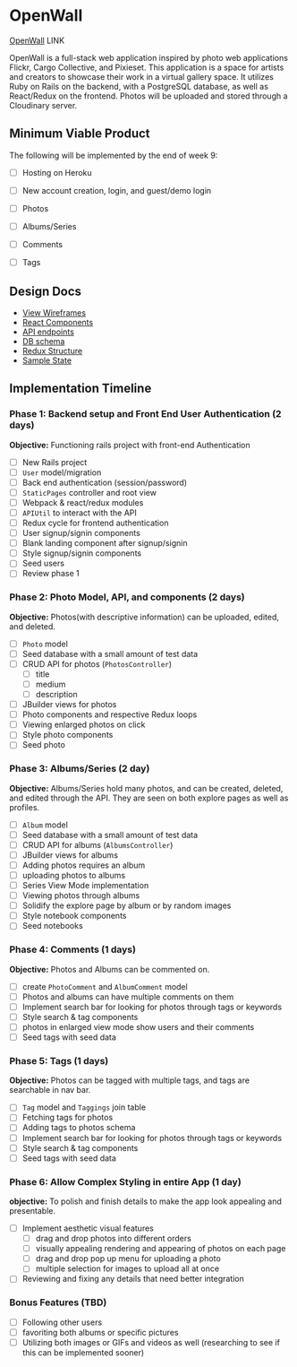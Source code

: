 # OpenWall

[OpenWall][heroku] LINK

[heroku]: http://openwall.herokuapp.com

OpenWall is a full-stack web application inspired by photo web applications Flickr, Cargo Collective, and Pixieset. This application is a space for artists and creators to showcase their work in a virtual gallery space. It utilizes Ruby on Rails on the backend, with a PostgreSQL database, as well as React/Redux on the frontend. Photos will be uploaded and stored through a Cloudinary server.

## Minimum Viable Product

The following will be implemented by the end of week 9:

- [ ] Hosting on Heroku
- [ ] New account creation, login, and guest/demo login
- [ ] Photos
- [ ] Albums/Series
- [ ] Comments
- [ ] Tags


## Design Docs
* [View Wireframes][wireframes]
* [React Components][components]
* [API endpoints][api-endpoints]
* [DB schema][schema]
* [Redux Structure][redux-structure]
* [Sample State][sample-state]

[wireframes]: wireframes
[components]: component-heirarchy.md
[redux-structure]: redux-structure.md
[sample-state]: sample-state.md
[api-endpoints]: api-endpoints.md
[schema]: schema.md

## Implementation Timeline

### Phase 1: Backend setup and Front End User Authentication (2 days)

**Objective:** Functioning rails project with front-end Authentication

- [ ] New Rails project
- [ ] `User` model/migration
- [ ] Back end authentication (session/password)
- [ ] `StaticPages` controller and root view
- [ ] Webpack & react/redux modules
- [ ] `APIUtil` to interact with the API
- [ ] Redux cycle for frontend authentication
- [ ] User signup/signin components
- [ ] Blank landing component after signup/signin
- [ ] Style signup/signin components
- [ ] Seed users
- [ ] Review phase 1

### Phase 2: Photo Model, API, and components (2 days)

**Objective:** Photos(with descriptive information) can be uploaded, edited, and deleted.

- [ ] `Photo` model
- [ ] Seed database with a small amount of test data
- [ ] CRUD API for photos (`PhotosController`)
  - [ ] title
  - [ ] medium
  - [ ] description
- [ ] JBuilder views for photos
- [ ] Photo components and respective Redux loops
- [ ] Viewing enlarged photos on click
- [ ] Style photo components
- [ ] Seed photo

### Phase 3: Albums/Series (2 day)

**Objective:** Albums/Series hold many photos, and can be created, deleted, and edited through the API. They are seen on both explore pages as well as profiles.

- [ ] `Album` model
- [ ] Seed database with a small amount of test data
- [ ] CRUD API for albums (`AlbumsController`)
- [ ] JBuilder views for albums
- [ ] Adding photos requires an album
- [ ] uploading photos to albums
- [ ] Series View Mode implementation
- [ ] Viewing photos through albums
- [ ] Solidify the explore page by album or by random images
- [ ] Style notebook components
- [ ] Seed notebooks

### Phase 4: Comments (1 days)

**Objective:** Photos and Albums can be commented on.

- [ ] create `PhotoComment` and `AlbumComment` model
- [ ] Photos and albums can have multiple comments on them
- [ ] Implement search bar for looking for photos through tags or keywords
- [ ] Style search & tag components
 - [ ] photos in enlarged view mode show users and their comments
- [ ] Seed tags with seed data

### Phase 5: Tags (1 days)

**Objective:** Photos can be tagged with multiple tags, and tags are searchable in nav bar.

- [ ] `Tag` model and `Taggings` join table
- [ ] Fetching tags for photos
- [ ] Adding tags to photos schema
- [ ] Implement search bar for looking for photos through tags or keywords
- [ ] Style search & tag components
- [ ] Seed tags with seed data

### Phase 6: Allow Complex Styling in entire App (1 day)

**objective:** To polish and finish details to make the app look appealing and presentable.

- [ ] Implement aesthetic visual features
  - [ ] drag and drop photos into different orders
  - [ ] visually appealing rendering and appearing of photos on each page
  - [ ] drag and drop pop up menu for uploading a photo
  - [ ] multiple selection for images to upload all at once
- [ ] Reviewing and fixing any details that need better integration

### Bonus Features (TBD)
- [ ] Following other users
- [ ] favoriting both albums or specific pictures
- [ ] Utilizing both images or GIFs and videos as well (researching to see if this can be implemented sooner)
